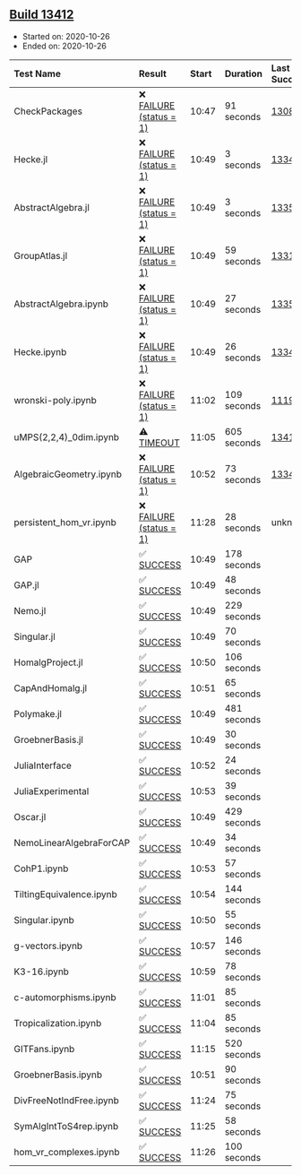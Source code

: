 ## [Build 13412](https://oscarci.mathematik.uni-kl.de/job/oscar/13412/)

* Started on: 2020-10-26
* Ended on: 2020-10-26

| Test Name    | Result | Start | Duration | Last Success | First Failure |
|:-------------|:-------|:------|:---------|:-------------|:--------------|
| CheckPackages | ❌ [FAILURE (status = 1)](https://oscarci.mathematik.uni-kl.de/job/oscar/13412/artifact/logs/build-13412/CheckPackages.log) | 10:47 | 91 seconds | [13085](https://oscarci.mathematik.uni-kl.de/job/oscar/13085/) | [13086](https://oscarci.mathematik.uni-kl.de/job/oscar/13086/) |
| Hecke.jl | ❌ [FAILURE (status = 1)](https://oscarci.mathematik.uni-kl.de/job/oscar/13412/artifact/logs/build-13412/Hecke.jl.log) | 10:49 | 3 seconds | [13341](https://oscarci.mathematik.uni-kl.de/job/oscar/13341/) | [13342](https://oscarci.mathematik.uni-kl.de/job/oscar/13342/) |
| AbstractAlgebra.jl | ❌ [FAILURE (status = 1)](https://oscarci.mathematik.uni-kl.de/job/oscar/13412/artifact/logs/build-13412/AbstractAlgebra.jl.log) | 10:49 | 3 seconds | [13355](https://oscarci.mathematik.uni-kl.de/job/oscar/13355/) | [13356](https://oscarci.mathematik.uni-kl.de/job/oscar/13356/) |
| GroupAtlas.jl | ❌ [FAILURE (status = 1)](https://oscarci.mathematik.uni-kl.de/job/oscar/13412/artifact/logs/build-13412/GroupAtlas.jl.log) | 10:49 | 59 seconds | [13311](https://oscarci.mathematik.uni-kl.de/job/oscar/13311/) | [13312](https://oscarci.mathematik.uni-kl.de/job/oscar/13312/) |
| AbstractAlgebra.ipynb | ❌ [FAILURE (status = 1)](https://oscarci.mathematik.uni-kl.de/job/oscar/13412/artifact/logs/build-13412/AbstractAlgebra.ipynb.log) | 10:49 | 27 seconds | [13355](https://oscarci.mathematik.uni-kl.de/job/oscar/13355/) | [13356](https://oscarci.mathematik.uni-kl.de/job/oscar/13356/) |
| Hecke.ipynb | ❌ [FAILURE (status = 1)](https://oscarci.mathematik.uni-kl.de/job/oscar/13412/artifact/logs/build-13412/Hecke.ipynb.log) | 10:49 | 26 seconds | [13341](https://oscarci.mathematik.uni-kl.de/job/oscar/13341/) | [13342](https://oscarci.mathematik.uni-kl.de/job/oscar/13342/) |
| wronski-poly.ipynb | ❌ [FAILURE (status = 1)](https://oscarci.mathematik.uni-kl.de/job/oscar/13412/artifact/logs/build-13412/wronski-poly.ipynb.log) | 11:02 | 109 seconds | [11192](https://oscarci.mathematik.uni-kl.de/job/oscar/11192/) | [11193](https://oscarci.mathematik.uni-kl.de/job/oscar/11193/) |
| uMPS(2,2,4)_0dim.ipynb | ⚠ [TIMEOUT](https://oscarci.mathematik.uni-kl.de/job/oscar/13412/artifact/logs/build-13412/uMPS-2-2-4-_0dim.ipynb.log) | 11:05 | 605 seconds | [13411](https://oscarci.mathematik.uni-kl.de/job/oscar/13411/) | [13412](https://oscarci.mathematik.uni-kl.de/job/oscar/13412/) |
| AlgebraicGeometry.ipynb | ❌ [FAILURE (status = 1)](https://oscarci.mathematik.uni-kl.de/job/oscar/13412/artifact/logs/build-13412/AlgebraicGeometry.ipynb.log) | 10:52 | 73 seconds | [13341](https://oscarci.mathematik.uni-kl.de/job/oscar/13341/) | [13342](https://oscarci.mathematik.uni-kl.de/job/oscar/13342/) |
| persistent_hom_vr.ipynb | ❌ [FAILURE (status = 1)](https://oscarci.mathematik.uni-kl.de/job/oscar/13412/artifact/logs/build-13412/persistent_hom_vr.ipynb.log) | 11:28 | 28 seconds | unknown | unknown |
| GAP | ✅ [SUCCESS](https://oscarci.mathematik.uni-kl.de/job/oscar/13412/artifact/logs/build-13412/GAP.log) | 10:49 | 178 seconds |  |  |
| GAP.jl | ✅ [SUCCESS](https://oscarci.mathematik.uni-kl.de/job/oscar/13412/artifact/logs/build-13412/GAP.jl.log) | 10:49 | 48 seconds |  |  |
| Nemo.jl | ✅ [SUCCESS](https://oscarci.mathematik.uni-kl.de/job/oscar/13412/artifact/logs/build-13412/Nemo.jl.log) | 10:49 | 229 seconds |  |  |
| Singular.jl | ✅ [SUCCESS](https://oscarci.mathematik.uni-kl.de/job/oscar/13412/artifact/logs/build-13412/Singular.jl.log) | 10:49 | 70 seconds |  |  |
| HomalgProject.jl | ✅ [SUCCESS](https://oscarci.mathematik.uni-kl.de/job/oscar/13412/artifact/logs/build-13412/HomalgProject.jl.log) | 10:50 | 106 seconds |  |  |
| CapAndHomalg.jl | ✅ [SUCCESS](https://oscarci.mathematik.uni-kl.de/job/oscar/13412/artifact/logs/build-13412/CapAndHomalg.jl.log) | 10:51 | 65 seconds |  |  |
| Polymake.jl | ✅ [SUCCESS](https://oscarci.mathematik.uni-kl.de/job/oscar/13412/artifact/logs/build-13412/Polymake.jl.log) | 10:49 | 481 seconds |  |  |
| GroebnerBasis.jl | ✅ [SUCCESS](https://oscarci.mathematik.uni-kl.de/job/oscar/13412/artifact/logs/build-13412/GroebnerBasis.jl.log) | 10:49 | 30 seconds |  |  |
| JuliaInterface | ✅ [SUCCESS](https://oscarci.mathematik.uni-kl.de/job/oscar/13412/artifact/logs/build-13412/JuliaInterface.log) | 10:52 | 24 seconds |  |  |
| JuliaExperimental | ✅ [SUCCESS](https://oscarci.mathematik.uni-kl.de/job/oscar/13412/artifact/logs/build-13412/JuliaExperimental.log) | 10:53 | 39 seconds |  |  |
| Oscar.jl | ✅ [SUCCESS](https://oscarci.mathematik.uni-kl.de/job/oscar/13412/artifact/logs/build-13412/Oscar.jl.log) | 10:49 | 429 seconds |  |  |
| NemoLinearAlgebraForCAP | ✅ [SUCCESS](https://oscarci.mathematik.uni-kl.de/job/oscar/13412/artifact/logs/build-13412/NemoLinearAlgebraForCAP.log) | 10:49 | 34 seconds |  |  |
| CohP1.ipynb | ✅ [SUCCESS](https://oscarci.mathematik.uni-kl.de/job/oscar/13412/artifact/logs/build-13412/CohP1.ipynb.log) | 10:53 | 57 seconds |  |  |
| TiltingEquivalence.ipynb | ✅ [SUCCESS](https://oscarci.mathematik.uni-kl.de/job/oscar/13412/artifact/logs/build-13412/TiltingEquivalence.ipynb.log) | 10:54 | 144 seconds |  |  |
| Singular.ipynb | ✅ [SUCCESS](https://oscarci.mathematik.uni-kl.de/job/oscar/13412/artifact/logs/build-13412/Singular.ipynb.log) | 10:50 | 55 seconds |  |  |
| g-vectors.ipynb | ✅ [SUCCESS](https://oscarci.mathematik.uni-kl.de/job/oscar/13412/artifact/logs/build-13412/g-vectors.ipynb.log) | 10:57 | 146 seconds |  |  |
| K3-16.ipynb | ✅ [SUCCESS](https://oscarci.mathematik.uni-kl.de/job/oscar/13412/artifact/logs/build-13412/K3-16.ipynb.log) | 10:59 | 78 seconds |  |  |
| c-automorphisms.ipynb | ✅ [SUCCESS](https://oscarci.mathematik.uni-kl.de/job/oscar/13412/artifact/logs/build-13412/c-automorphisms.ipynb.log) | 11:01 | 85 seconds |  |  |
| Tropicalization.ipynb | ✅ [SUCCESS](https://oscarci.mathematik.uni-kl.de/job/oscar/13412/artifact/logs/build-13412/Tropicalization.ipynb.log) | 11:04 | 85 seconds |  |  |
| GITFans.ipynb | ✅ [SUCCESS](https://oscarci.mathematik.uni-kl.de/job/oscar/13412/artifact/logs/build-13412/GITFans.ipynb.log) | 11:15 | 520 seconds |  |  |
| GroebnerBasis.ipynb | ✅ [SUCCESS](https://oscarci.mathematik.uni-kl.de/job/oscar/13412/artifact/logs/build-13412/GroebnerBasis.ipynb.log) | 10:51 | 90 seconds |  |  |
| DivFreeNotIndFree.ipynb | ✅ [SUCCESS](https://oscarci.mathematik.uni-kl.de/job/oscar/13412/artifact/logs/build-13412/DivFreeNotIndFree.ipynb.log) | 11:24 | 75 seconds |  |  |
| SymAlgIntToS4rep.ipynb | ✅ [SUCCESS](https://oscarci.mathematik.uni-kl.de/job/oscar/13412/artifact/logs/build-13412/SymAlgIntToS4rep.ipynb.log) | 11:25 | 58 seconds |  |  |
| hom_vr_complexes.ipynb | ✅ [SUCCESS](https://oscarci.mathematik.uni-kl.de/job/oscar/13412/artifact/logs/build-13412/hom_vr_complexes.ipynb.log) | 11:26 | 100 seconds |  |  |
